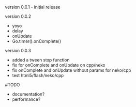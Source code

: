 version 0.0.1 - initial release

version 0.0.2
* yoyo
* delay
* onUpdate
* Go.timer().onComplete()

version 0.0.3
* added a tween stop function 
* fix for onComplete and onUpdate on cpp/neko
* fix onComplete and onUpdate without params for neko/cpp
* test html5/flash/neko/cpp

#TODO
* documentation?
* performance?